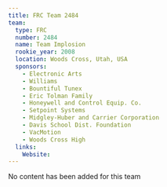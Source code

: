 ```yaml
---
title: FRC Team 2484
team:
  type: FRC
  number: 2484
  name: Team Implosion
  rookie_year: 2008
  location: Woods Cross, Utah, USA
  sponsors:
    - Electronic Arts
    - Williams
    - Bountiful Tunex
    - Eric Tolman Family
    - Honeywell and Control Equip. Co.
    - Setpoint Systems
    - Midgley-Huber and Carrier Corporation
    - Davis School Dist. Foundation
    - VacMotion
    - Woods Cross High
  links:
    Website: 
---
```

No content has been added for this team